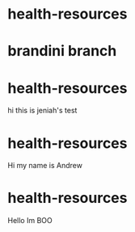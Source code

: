 
# health-resources
brandini branch
=======
# health-resources
hi this is jeniah's test


# health-resources

Hi my name is Andrew

# health-resources

Hello Im BOO


